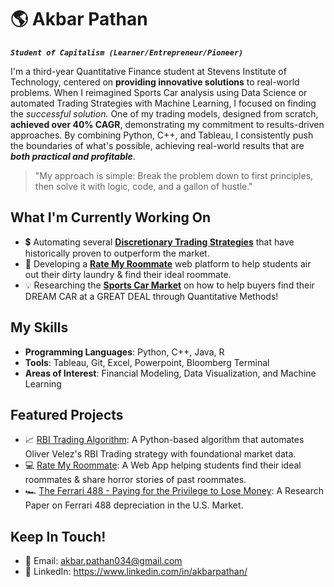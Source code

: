 # 🌎 Akbar Pathan

***`Student of Capitalism (Learner/Entrepreneur/Pioneer)`***

I'm a third-year Quantitative Finance student at Stevens Institute of Technology, centered on **providing innovative solutions** to real-world problems. When I reimagined Sports Car analysis using Data Science or automated Trading Strategies with Machine Learning, I focused on finding the *successful solution.* One of my trading models, designed from scratch, **achieved over 40% CAGR**, demonstrating my commitment to results-driven approaches. By combining Python, C++, and Tableau, I consistently push the boundaries of what's possible, achieving real-world results that are ***both practical and profitable***.

> "My approach is simple: Break the problem down to first principles, then solve it with logic, code, and a gallon of hustle."

## What I'm Currently Working On
- 💲 Automating several **[Discretionary Trading Strategies](https://github.com/akb-p34/Alif/tree/main/RBI)** that have historically proven to outperform the market.
- 🚀 Developing a **[Rate My Roommate](https://github.com/yourusername/yourproject)** web platform to help students air out their dirty laundry & find their ideal roommate.
- 💡 Researching the **[Sports Car Market](https://github.com/akb-p34/Ferrari-488-Price-Analysis)** on how to help buyers find their DREAM CAR at a GREAT DEAL through Quantitative Methods!

## My Skills
- **Programming Languages**: Python, C++, Java, R
- **Tools**: Tableau, Git, Excel, Powerpoint, Bloomberg Terminal
- **Areas of Interest**: Financial Modeling, Data Visualization, and Machine Learning

## Featured Projects
- 📈 [RBI Trading Algorithm]([https://github.com/yourusername/yourproject](https://github.com/akb-p34/Alif/tree/main/RBI)): A Python-based algorithm that automates Oliver Velez's RBI Trading strategy with foundational market data.
- 💻 [Rate My Roommate](https://github.com/yourusername/yourproject): A Web App helping students find their ideal roommates & share horror stories of past roommates.
- 🏎️ [The Ferrari 488 - Paying for the Privilege to Lose Money](https://github.com/akb-p34/Ferrari-488-Price-Analysis): A Research Paper on Ferrari 488 depreciation in the U.S. Market.

## Keep In Touch!
- 📧 Email: akbar.pathan034@gmail.com
- 💼 LinkedIn: https://www.linkedin.com/in/akbarpathan/

